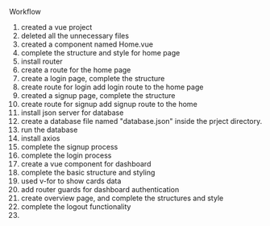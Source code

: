 Workflow
1. created a vue project
2. deleted all the unnecessary files
3. created a component named Home.vue
4. complete the structure and style for home page
5. install router
6. create a route for the home page
7. create a login page, complete the structure
8. create route for login add login route to the home page
9. created a signup page, complete the structure
10. create route for signup add signup route to the home
11. install json server for database
12. create a database file named "database.json" inside the prject directory. 
13. run the database
14. install axios
15. complete the signup process
16. complete the login process
17. create a vue component for dashboard
18. complete the basic structure and styling
19. used v-for to show cards data
20. add router guards for dashboard authentication
21. create overview page, and complete the structures and style
22. complete the logout functionality
23. 